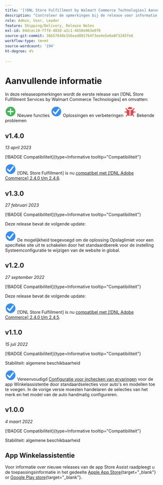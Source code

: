```yaml
---
title: '[!DNL Store Fulfillment by Walmart Commerce Technologies] Aanvullende informatie'
description: "Controleer de opmerkingen bij de release voor informatie over alle [!DNL Store Fulfillment by Walmart Commerce Technologies] releases."
role: Admin, User, Leader
feature: Shipping/Delivery, Release Notes
exl-id: 04dcec10-fff8-483d-a2c1-4b58e063e0f0
source-git-commit: 36b57648e156ead801764f3ee4e5e6a0f3245fe6
workflow-type: tm+mt
source-wordcount: '194'
ht-degree: 4%

---
```


# Aanvullende informatie

In deze releaseopmerkingen wordt de eerste release van [!DNL Store Fulfillment Services by Walmart Commerce Technologies] en omvatten:

![Nieuw](../assets/new.svg) Nieuwe functies
![Probleem opgelost](../assets/fix.svg) Oplossingen en verbeteringen
![Bekend probleem](../assets/bug.svg) Bekende problemen

## v1.4.0

*13 april 2023*

[!BADGE Compatibiliteit]{type=Informative tooltip="Compatibiliteit"}

![Nieuw](../assets/fix.svg) [!DNL Store Fulfillment] is nu [compatibel met [!DNL Adobe Commerce] 2.4.0 t/m 2.4.6](https://experienceleague.adobe.com/docs/commerce-operations/release/product-availability.html).


## v1.3.0

*27 februari 2023*

[!BADGE Compatibiliteit]{type=Informative tooltip="Compatibiliteit"}

Deze release bevat de volgende update:

![Nieuw](../assets/fix.svg)<!-- WMTP-795 --> De mogelijkheid toegevoegd om de oplossing Opslaglimiet voor een specifieke site uit te schakelen door het standaardbereik voor de instelling Systeemconfiguratie te wijzigen van de website in global.

## v1.2.0

*27 september 2022*

[!BADGE Compatibiliteit]{type=Informative tooltip="Compatibiliteit"}

Deze release bevat de volgende update:

![Nieuw](../assets/fix.svg) [!DNL Store Fulfillment] is nu [compatibel met [!DNL Adobe Commerce] 2.4.0 t/m 2.4.5](https://experienceleague.adobe.com/docs/commerce-operations/release/product-availability.html).


## v1.1.0

*15 juli 2022*

[!BADGE Compatibiliteit]{type=Informative tooltip="Compatibiliteit"}

Stabiliteit: algemene beschikbaarheid

![Nieuw](../assets/fix.svg)<!-- WMTP-731 --> Vereenvoudigd [Configuratie voor inchecken van ervaringen](check-in-experience-setup.md) voor de app Winkelassistentie door standaardselecties voor auto&#39;s en modellen toe te voegen. In de vorige versie moesten handelaren de selecties van het merk en het model van de auto handmatig configureren.

## v1.0.0

*4 maart 2022*

[!BADGE Compatibiliteit]{type=Informative tooltip="Compatibiliteit"}

Stabiliteit: algemene beschikbaarheid

## App Winkelassistentie

Voor informatie over nieuwe releases van de app Store Assist raadpleegt u de toepassingsinformatie in het gedeelte [Apple App Store](https://apps.apple.com/us/app/store-assist-by-walmart/id1609281539){target="_blank"} or [Google Play store](https://play.google.com/store/apps/details?id=com.walmart.faas.storeassist){target="_blank"}.

